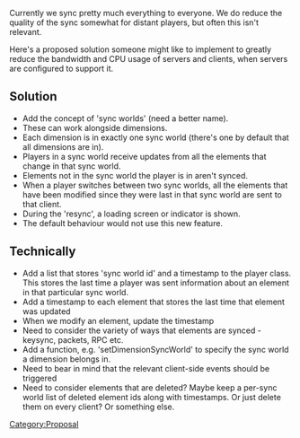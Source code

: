 Currently we sync pretty much everything to everyone. We do reduce the quality of the sync somewhat for distant players, but often this isn't relevant.

Here's a proposed solution someone might like to implement to greatly reduce the bandwidth and CPU usage of servers and clients, when servers are configured to support it.

Solution
--------

-   Add the concept of 'sync worlds' (need a better name).
-   These can work alongside dimensions.
-   Each dimension is in exactly one sync world (there's one by default that all dimensions are in).
-   Players in a sync world receive updates from all the elements that change in that sync world.
-   Elements not in the sync world the player is in aren't synced.
-   When a player switches between two sync worlds, all the elements that have been modified since they were last in that sync world are sent to that client.
-   During the 'resync', a loading screen or indicator is shown.
-   The default behaviour would not use this new feature.

Technically
-----------

-   Add a list that stores 'sync world id' and a timestamp to the player class. This stores the last time a player was sent information about an element in that particular sync world.
-   Add a timestamp to each element that stores the last time that element was updated
-   When we modify an element, update the timestamp
-   Need to consider the variety of ways that elements are synced - keysync, packets, RPC etc.
-   Add a function, e.g. 'setDimensionSyncWorld' to specify the sync world a dimension belongs in.
-   Need to bear in mind that the relevant client-side events should be triggered
-   Need to consider elements that are deleted? Maybe keep a per-sync world list of deleted element ids along with timestamps. Or just delete them on every client? Or something else.

[Category:Proposal](/docs/Category:Proposal.md "wikilink")
